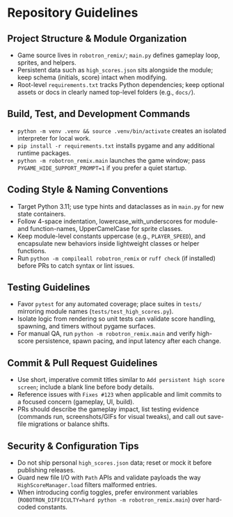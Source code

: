 # Repository Guidelines

## Project Structure & Module Organization
- Game source lives in `robotron_remix/`; `main.py` defines gameplay loop, sprites, and helpers.
- Persistent data such as `high_scores.json` sits alongside the module; keep schema (initials, score) intact when modifying.
- Root-level `requirements.txt` tracks Python dependencies; keep optional assets or docs in clearly named top-level folders (e.g., `docs/`).

## Build, Test, and Development Commands
- `python -m venv .venv && source .venv/bin/activate` creates an isolated interpreter for local work.
- `pip install -r requirements.txt` installs pygame and any additional runtime packages.
- `python -m robotron_remix.main` launches the game window; pass `PYGAME_HIDE_SUPPORT_PROMPT=1` if you prefer a quiet startup.

## Coding Style & Naming Conventions
- Target Python 3.11; use type hints and dataclasses as in `main.py` for new state containers.
- Follow 4-space indentation, lowercase_with_underscores for module- and function-names, UpperCamelCase for sprite classes.
- Keep module-level constants uppercase (e.g., `PLAYER_SPEED`), and encapsulate new behaviors inside lightweight classes or helper functions.
- Run `python -m compileall robotron_remix` or `ruff check` (if installed) before PRs to catch syntax or lint issues.

## Testing Guidelines
- Favor `pytest` for any automated coverage; place suites in `tests/` mirroring module names (`tests/test_high_scores.py`).
- Isolate logic from rendering so unit tests can validate score handling, spawning, and timers without pygame surfaces.
- For manual QA, run `python -m robotron_remix.main` and verify high-score persistence, spawn pacing, and input latency after each change.

## Commit & Pull Request Guidelines
- Use short, imperative commit titles similar to `Add persistent high score screen`; include a blank line before body details.
- Reference issues with `Fixes #123` when applicable and limit commits to a focused concern (gameplay, UI, build).
- PRs should describe the gameplay impact, list testing evidence (commands run, screenshots/GIFs for visual tweaks), and call out save-file migrations or balance shifts.

## Security & Configuration Tips
- Do not ship personal `high_scores.json` data; reset or mock it before publishing releases.
- Guard new file I/O with `Path` APIs and validate payloads the way `HighScoreManager.load` filters malformed entries.
- When introducing config toggles, prefer environment variables (`ROBOTRON_DIFFICULTY=hard python -m robotron_remix.main`) over hard-coded constants.
